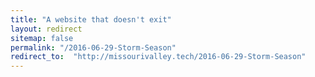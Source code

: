 ```yaml
---
title: "A website that doesn't exit"
layout: redirect
sitemap: false
permalink: "/2016-06-29-Storm-Season"
redirect_to:  "http://missourivalley.tech/2016-06-29-Storm-Season"
---
```

